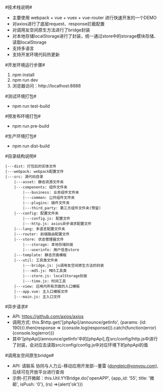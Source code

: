 #技术栈说明#
* 主要使用 webpack + vue + vuex + vue-router 进行快速开发的一个DEMO
* 对axios进行了底层request、response拦截配置
* 对调用友空间原生方法进行了bridge封装
* 对本地存储localStorage进行了封装，统一通过store中的storage模块存储、读取localStorage
* 支持多语言
* 支持开发环境代码热更新

#开发环境运行步骤#
1. npm install
2. npm run dev
3. 浏览器访问：http://localhost:8888

#测试环境打包#
* npm run test-build

#预发布环境打包#
* npm run pre-build

#生产环境打包#
* npm run dist-build

#目录结构说明#
```
|---dist: 打包后的实体文件
|---webpack: webpack配置文件
|---src: 源代码目录
    |---asset: 静态资源文件夹
    |---components: 组件文件夹
        |---business: 业务组件文件夹
        |---common: 公共组件文件夹
        |---plugins: 插件文件夹
        |---third_party: 第三方组件文件夹(预留)
    |---config: 配置文件夹
        |---config.js: 配置文件
        |---http.js: axios异步请求配置文件
    |---lang: 多语言配置文件夹
    |---router: 前端路由配置文件
    |---store: 状态管理器文件
        |---storage: 本地存储封装
        |---userinfo: 用户信息store
    |---template: 静态页面模板
    |---util: 工具类文件夹
        |---bridge.js: js调用友空间原生方法的封装
        |---md5.js: MD5工具类
        |---store.js: localStorage封装
        |---time.js: 时间工具
    |---view: 应用内所有页面的入口模板
    |---app.vue: 主入口模板文件
    |---main.js: 主入口文件
```

#异步请求#
* API: https://github.com/axios/axios
* 调用方式: this.$http.get('[phpApi]/announce/getInfo', {params: {id: 190}}).then(response => {console.log(response)}).catch(function(error){console.log(error)})
* 其中'[phpApi]/announce/getInfo'中的[phpApi],在src/config/http.js中进行了封装，会对应去读取src/config/config.js中对应环境下的phpApi的值

#调用友空间原生bridge#
* API: 请联系 协同与人力云-移动应用开发部--董雷 (dongleic@yonyou.com), 后续可在开放平台进行查询
* 示例-打开微邮：this.Util.YYBridge.do('openAPP', {app_id: '55', title: '微邮', isPush: '0'}, (rs) =>{alert('ok')})
